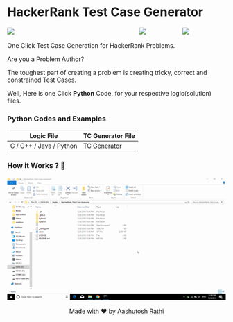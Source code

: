 # HackerRank Test Case Generator

[<img src="https://image.flaticon.com/icons/svg/180/180867.svg" align="right" width="100">](#)
[<img src="https://brandfolder.com/hackerrank/logo/hackerrank-primary-logo.png" align="right" width="100">](https://www.hackerrank.com/)

[![](https://img.shields.io/travis/aashutoshrathi/HackerRank-Test-Case-Generator/master.svg?style=for-the-badge)](https://travis-ci.org/aashutoshrathi/HackerRank-Test-Case-Generator)

One Click Test Case Generation for HackerRank Problems.

Are you a Problem Author?

The toughest part of creating a problem is creating tricky, correct and constrained Test Cases.

Well, Here is one Click **Python** Code, for your respective logic(solution) files.

### Python Codes and Examples

Logic File | TC Generator File |
------------------ | ------------- |
C / C++ / Java / Python | [TC Generator](/tc_generator/tc_gen.py) |

### How it Works ? 🤔

![Demo](demo.gif)

<p align="center"> Made with ❤ by <a href="https://github.com/aashutoshrathi">Aashutosh Rathi</a></p>
